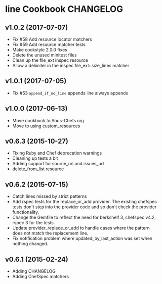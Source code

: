 # line Cookbook CHANGELOG

## v1.0.2 (2017-07-07)

- Fix #58 Add resource locator matchers
- Fix #59 Add resource matcher tests
- Make cookstyle 2.0.0 fixes
- Delete the unused minitest files
- Clean up the file_ext inspec resource
- Allow a delimiter in the inspec file_ext::size_lines matcher

## v1.0.1 (2017-07-05)

- Fix #53 `append_if_no_line` appends line always appends

## v1.0.0 (2017-06-13)

- Move cookbook to Sous-Chefs org
- Move to using custom_resources

## v0.6.3 (2015-10-27)

- Fixing Ruby and Chef deprecation warnings
- Cleaning up tests a bit
- Adding support for source_url and issues_url
- delete_from_list resource

## v0.6.2 (2015-07-15)

- Catch lines missed by strict patterns
- Add rspec tests for the replace_or_add provider. The existing chefspec tests don't step into the provider code and so don't check the provider functionality.
- Change the Gemfile to reflect the need for berkshelf 3, chefspec v4.2, rspec 3 for the tests.
- Update provider_replace_or_add to handle cases where the pattern does not match the replacement line.
- Fix notification problem where updated_by_last_action was set when nothing changed.

## v0.6.1 (2015-02-24)

- Adding CHANGELOG
- Adding ChefSpec matchers

